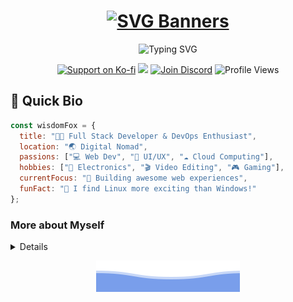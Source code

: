 # <div align="center">[![SVG Banners](https://svg-banners.vercel.app/api?type=luminance&text1=Wisdom%20Fox&width=1000&height=200)](https://github.com/narainkarthikv/svg-banners)</div>

<div align="center">

  ![Typing SVG](https://readme-typing-svg.demolab.com?font=Fira+Code&size=36&pause=1000&color=F7A41D&center=true&vCenter=true&width=900&lines=Hi+%F0%9F%91%8B%2C+I'm+NarainKarthik+Vellingiri!;Web+Developer+%7C+Cloud%2FDevops+Enthusiast;Welcome+to+my+GitHub+Profile!)

  <p align="center">
    <a href="https://ko-fi.com/wisdom-fox"><img src="https://img.shields.io/badge/Support_My_Work-F16061?style=for-the-badge&logo=ko-fi&logoColor=white" alt="Support on Ko-fi"></a>
    <a href="https://www.patreon.com/user?u=72747187"><img src="https://img.shields.io/badge/Patreon-F96854?style=for-the-badge&logo=patreon&logoColor=white"></a>
    <a href="https://discord.gg/cb6tqTfk"><img src="https://img.shields.io/badge/Join_Community-5865F2?style=for-the-badge&logo=discord&logoColor=white" alt="Join Discord"></a>
    <img src="https://komarev.com/ghpvc/?username=narainkarthikv&color=brightgreen&style=for-the-badge" alt="Profile Views" />
  </p>
</div>

## <div align="left">🚀 Quick Bio</div>

```js
const wisdomFox = {
  title: "👨‍💻 Full Stack Developer & DevOps Enthusiast",
  location: "🌏 Digital Nomad",
  passions: ["💻 Web Dev", "🎨 UI/UX", "☁️ Cloud Computing"],
  hobbies: ["🔧 Electronics", "🎬 Video Editing", "🎮 Gaming"],
  currentFocus: "🚀 Building awesome web experiences",
  funFact: "🐧 I find Linux more exciting than Windows!"
};
```

<summary>
<h3>More about Myself</h3>
</summary>

<details>

## <div align="center">🤝 Let's Connect!</div>

<p align="center">
  <a href="https://www.linkedin.com/in/narainkarthik-vellingiri/"><img src="https://img.shields.io/badge/LinkedIn-0077B5?style=for-the-badge&logo=linkedin&logoColor=white"></a>
  <a href="https://narainkarthik.me"><img src="https://img.shields.io/badge/Portfolio-000000?style=for-the-badge&logo=firefox&logoColor=FF7139"></a>
  <a href="https://www.gitlab.com/narainkarthikv"><img src="https://img.shields.io/badge/GitLab-181717?style=for-the-badge&logo=gitlab&logoColor=white"></a>
</p>

## <div align="center">🎮 Gaming & Coding</div>

<p align="center">
  <a href="https://leetcode.com/Narainkarthik31/"><img src="https://img.shields.io/badge/LeetCode-FFA116?style=for-the-badge&logo=LeetCode&logoColor=black"></a>
  <a href="https://www.geeksforgeeks.org/user/narainkarthik812/"><img src="https://img.shields.io/badge/GeeksforGeeks-298D46?style=for-the-badge&logo=geeksforgeeks&logoColor=white"></a>
  <a href="https://www.codingninjas.com/studio/profile/Narainkarthikv" target="_blank"><img src="https://img.shields.io/badge/Coding%20Ninjas-DD6620?style=for-the-badge&logo=codingninjas&logoColor=white"></a>
  <a href="https://steamcommunity.com/profiles/76561199130656975/"><img src="https://img.shields.io/badge/Steam-000000?style=for-the-badge&logo=steam&logoColor=white"></a>
  <a href="https://open.spotify.com/user/31kjez2sc5umwskdatczxceb3xdi"><img src="https://img.shields.io/badge/Spotify-1ED760?&style=for-the-badge&logo=spotify&logoColor=white"></a>
</p>

## <div align="center">💻 Tech Arsenal</div>

<table align="center">
  <tr>
    <td><b>🎨 Frontend</b></td>
    <td><img src="https://skillicons.dev/icons?i=html,css,javascript,react,figma,bootstrap,materialui,tailwind" /></td>
  </tr>
  <tr>
    <td><b>⚡ Backend & Cloud</b></td>
    <td><img src="https://skillicons.dev/icons?i=nodejs,express,azure,gcp,mongodb,firebase" /></td>
  </tr>
  <tr>
    <td><b>🛠️ DevOps & Tools</b></td>
    <td><img src="https://skillicons.dev/icons?i=git,github,gitlab,docker,kubernetes,ansible,linux" /></td>
  </tr>
</table>

## <div align="center">🌟 Featured Projects</div>

<p align="center">
  <a href="https://wisdomfox-fit-track.netlify.app/" title="Fit Track - Fitness Tracking App">
    <img src="https://github.com/narainkarthikv/narainkarthikv/blob/main/assets/images/fit-track.jpg" height="110px" width="110px" style="border-radius: 12px; box-shadow: 0 4px 8px rgba(0,0,0,0.1); margin: 10px;"/>
  </a>
  <a href="https://wisdomfox-sticky-memo.netlify.app/" title="Sticky Memo - Note Taking App">
    <img src="https://github.com/narainkarthikv/narainkarthikv/blob/main/assets/images/sticky-memo.jpg" height="110px" width="110px" style="border-radius: 12px; box-shadow: 0 4px 8px rgba(0,0,0,0.1); margin: 10px;"/>
  </a>
  <a href="https://nmoji.netlify.app/" title="nMoji - Emoji Search Tool">
    <img src="https://github.com/narainkarthikv/narainkarthikv/blob/main/assets/images/nmoji.jpg" height="110px" width="110px" style="border-radius: 12px; box-shadow: 0 4px 8px rgba(0,0,0,0.1); margin: 10px;"/>
  </a>
  <a href="https://contribution-cards.netlify.app/" title="Contribution Cards - GitHub Stats">
    <img src="https://github.com/narainkarthikv/narainkarthikv/blob/main/assets/images/contribution-cards.jpg" height="110px" width="110px" style="border-radius: 12px; box-shadow: 0 4px 8px rgba(0,0,0,0.1); margin: 10px;"/>
  </a>
</p>

## <div align="center">📊 GitHub Activity</div>

<p align="center">
  <img src="https://github-profile-trophy.vercel.app/?username=narainkarthikv&theme=tokyonight&no-frame=true&margin-w=15&margin-h=15&column=-1" alt="GitHub Trophies" />
</p>

<p align="center">
  <img src="https://github-readme-stats.vercel.app/api?username=narainkarthikv&theme=tokyonight&hide_border=true&show_icons=true&count_private=true" alt="GitHub Stats" />
  <img src="https://github-readme-stats.vercel.app/api/top-langs/?username=narainkarthikv&layout=compact&theme=tokyonight&hide_border=true" alt="Top Languages" />
</p>

</details>

<div align="center">
  
  ![SVG Banners](https://github.com/narainkarthikv/narainkarthikv/blob/main/assets/svg/wavy-footer.svg)

</div>
